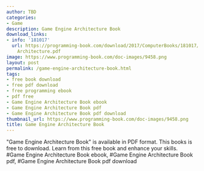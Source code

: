 ```yaml
---
author: TBD
categories:
- Game
description: Game Engine Architecture Book
download_links:
- info: '181017'
  url: https://programming-book.com/download/2017/ComputerBooks/181017/Game Engine
    Architecture.pdf
image: https://www.programming-book.com/doc-images/9458.png
layout: post
permalink: /game-engine-architecture-book.html
tags:
- free book download
- free pdf download
- free programming ebook
- pdf free
- Game Engine Architecture Book ebook
- Game Engine Architecture Book pdf
- Game Engine Architecture Book pdf download
thumbnail_url: https://www.programming-book.com/doc-images/9458.png
title: Game Engine Architecture Book
---
```


 
<div class="item-desc text-justify">
  "Game Engine Architecture Book" is available in PDF format. This books is free to download. Learn from this free book and enhance your skills.
  <br>
  #Game Engine Architecture Book ebook, #Game Engine Architecture Book pdf, #Game Engine Architecture Book pdf download
</div>